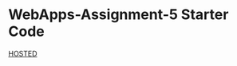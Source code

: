 # WebApps-Assignment-5 Starter Code
[HOSTED](https://44-563-web-apps-s22.github.io/webapps-s22-assignment-5-gopi-kishore/birds.html)